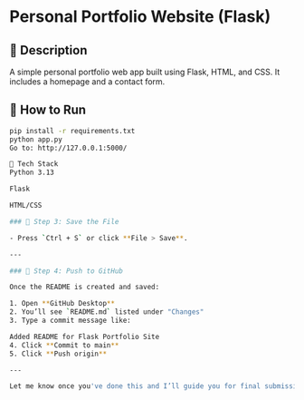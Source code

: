 # Personal Portfolio Website (Flask)

## 📌 Description
A simple personal portfolio web app built using Flask, HTML, and CSS. It includes a homepage and a contact form.

## 🚀 How to Run

```bash
pip install -r requirements.txt
python app.py
Go to: http://127.0.0.1:5000/

🔧 Tech Stack
Python 3.13

Flask

HTML/CSS

### 🔹 Step 3: Save the File

- Press `Ctrl + S` or click **File > Save**.

---

### 🔹 Step 4: Push to GitHub

Once the README is created and saved:

1. Open **GitHub Desktop**
2. You’ll see `README.md` listed under "Changes"
3. Type a commit message like:

Added README for Flask Portfolio Site
4. Click **Commit to main**
5. Click **Push origin**

---

Let me know once you've done this and I’ll guide you for final submission if needed!
